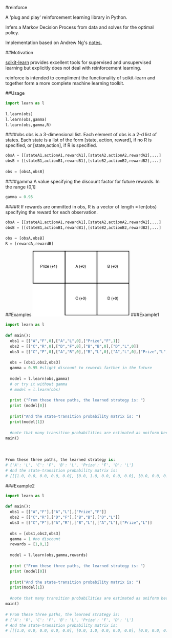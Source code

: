 #reinforce

A 'plug and play' reinforcement learning library in Python.

Infers a Markov Decision Process from data and solves for the optimal policy.

Implementation based on Andrew Ng's <a href="http://cs229.stanford.edu/notes/cs229-notes12.pdf">notes.</a>

##Motivation

<a href="https://github.com/scikit-learn/scikit-learn">scikit-learn</a> provides excellent tools for supervised and unsupervised learning but explicitly does not deal with reinforcement learning.

reinforce is intended to compliment the functionality of scikit-learn and together form a more complete machine learning toolkit.

##Usage

```python
import learn as l

l.learn(obs)
l.learn(obs,gamma)
l.learn(obs,gamma,R)

```
####obs
obs is a 3-dimensional list. Each element of obs is a 2-d list of states. Each state is a list of the form [state, action, reward], if no R is specified, or [state,action], if R is specified.

```python
obsA = [[stateA1,actionA1,rewardA1],[stateA2,actionA2,rewardA2],...]
obsB = [[stateB1,actionB1,rewardB1],[stateB2,actionB2,rewardB2],...]

obs = [obsA,obsB]
```

####gamma
A value specifying the discount factor for future rewards. In the range (0,1]

```python
gamma = 0.95
```

####R
If rewards are ommitted in obs, R is a vector of length = len(obs) specifying the reward for each observation.

```python
obsA = [[stateA1,actionA1,rewardA1],[stateA2,actionA2,rewardA2],...]
obsB = [[stateB1,actionB1,rewardB1],[stateB2,actionB2,rewardB2],...]

obs = [obsA,obsB]
R = [rewardA,rewardB]
```

##Examples
<img src="example.png">
###Example1
```python
import learn as l

def main():
  obs1 = [["A","F",0],["A","L",0],["Prize","F",1]]
  obs2 = [["C","R",0],["D","F",0],["B","B",0],["D","L",0]]
  obs3 = [["C","F",0],["A","R",0],["B","L",0],["A","L",0],["Prize","L",1]]

  obs = [obs1,obs2,obs3]
  gamma = 0.95 #slight discount to rewards farther in the future

  model = l.learn(obs,gamma)
  # or try it without gamma
  # model = l.learn(obs)

  print ("From these three paths, the learned strategy is: ")
  print (model[0])

  print("And the state-transition probability matrix is: ")
  print(model[1])

  #note that many transition probabilities are estimated as uniform because there isn't yet data
main()



From these three paths, the learned strategy is:
# {'A': 'L', 'C': 'F', 'B': 'L', 'Prize': 'F', 'D': 'L'}
# And the state-transition probability matrix is:
# [[[1.0, 0.0, 0.0, 0.0, 0.0], [0.0, 1.0, 0.0, 0.0, 0.0], [0.0, 0.0, 0.0, 0.0, 1.0], [0.2, 0.2, 0.2, 0.2, 0.2]], [[0.2, 0.2, 0.2, 0.2, 0.2], [0.2, 0.2, 0.2, 0.2, 0.2], [0.2, 0.2, 0.2, 0.2, 0.2], [0.2, 0.2, 0.2, 0.2, 0.2]], [[1.0, 0.0, 0.0, 0.0, 0.0], [0.2, 0.2, 0.2, 0.2, 0.2], [0.0, 0.0, 0.0, 1.0, 0.0], [0.2, 0.2, 0.2, 0.2, 0.2]], [[0.0, 0.0, 0.0, 0.0, 1.0], [0.2, 0.2, 0.2, 0.2, 0.2], [0.2, 0.2, 0.2, 0.2, 0.2], [0.2, 0.2, 0.2, 0.2, 0.2]], [[0.2, 0.2, 0.2, 0.2, 0.2], [1.0, 0.0, 0.0, 0.0, 0.0], [0.2, 0.2, 0.2, 0.2, 0.2], [0.0, 0.0, 0.0, 1.0, 0.0]]]
```

###Example2

```python
import learn as l

def main():
  obs1 = [["A","F"],["A","L"],["Prize","F"]]
  obs2 = [["C","R"],["D","F"],["B","B"],["D","L"]]
  obs3 = [["C","F"],["A","R"],["B","L"],["A","L"],["Prize","L"]]

  obs = [obs1,obs2,obs3]
  gamma = 1 #no discount
  rewards = [1,0,1]

  model = l.learn(obs,gamma,rewards)

  print ("From these three paths, the learned strategy is: ")
  print (model[0])

  print("And the state-transition probability matrix is: ")
  print(model[1])

  #note that many transition probabilities are estimated as uniform because there isn't yet data
main()

# From these three paths, the learned strategy is:
# {'A': 'R', 'C': 'F', 'B': 'L', 'Prize': 'F', 'D': 'L'}
# And the state-transition probability matrix is:
# [[[1.0, 0.0, 0.0, 0.0, 0.0], [0.0, 1.0, 0.0, 0.0, 0.0], [0.0, 0.0, 0.0, 0.0, 1.0], [0.2, 0.2, 0.2, 0.2, 0.2]], [[0.2, 0.2, 0.2, 0.2, 0.2], [0.2, 0.2, 0.2, 0.2, 0.2], [0.2, 0.2, 0.2, 0.2, 0.2], [0.2, 0.2, 0.2, 0.2, 0.2]], [[1.0, 0.0, 0.0, 0.0, 0.0], [0.2, 0.2, 0.2, 0.2, 0.2], [0.0, 0.0, 0.0, 1.0, 0.0], [0.2, 0.2, 0.2, 0.2, 0.2]], [[0.0, 0.0, 0.0, 0.0, 1.0], [0.2, 0.2, 0.2, 0.2, 0.2], [0.2, 0.2, 0.2, 0.2, 0.2], [0.2, 0.2, 0.2, 0.2, 0.2]], [[0.2, 0.2, 0.2, 0.2, 0.2], [1.0, 0.0, 0.0, 0.0, 0.0], [0.2, 0.2, 0.2, 0.2, 0.2], [0.0, 0.0, 0.0, 1.0, 0.0]]]
```

